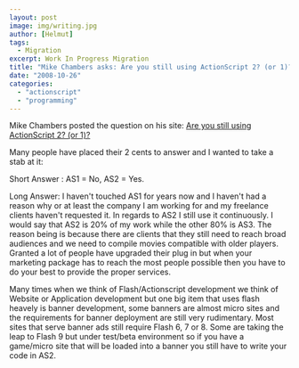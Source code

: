 ```yaml
---
layout: post
image: img/writing.jpg
author: [Helmut]
tags:
  - Migration
excerpt: Work In Progress Migration
title: "Mike Chambers asks: Are you still using ActionScript 2? (or 1)?"
date: "2008-10-26"
categories: 
  - "actionscript"
  - "programming"
---
```


Mike Chambers posted the question on his site: [Are you still using ActionScript 2? (or 1)?](http://www.mikechambers.com/blog/2008/10/24/are-you-still-using-actionscript-2-or-1/)

Many people have placed their 2 cents to answer and I wanted to take a stab at it:

Short Answer : AS1 = No, AS2 = Yes.

Long Answer: I haven't touched AS1 for years now and I haven't had a reason why or at least the company I am working for and my freelance clients haven't requested it. In regards to AS2 I still use it continuously. I would say that AS2 is 20% of my work while the other 80% is AS3. The reason being is because there are clients that they still need to reach broad audiences and we need to compile movies compatible with older players. Granted a lot of people have upgraded their plug in but when your marketing package has to reach the most people possible then you have to do your best to provide the proper services.

Many times when we think of Flash/Actionscript development we think of Website or Application development but one big item that uses flash heavely is banner development, some banners are almost micro sites and the requirements for banner deployment are still very rudimentary. Most sites that serve banner ads still require Flash 6, 7 or 8. Some are taking the leap to Flash 9 but under test/beta environment so if you have a game/micro site that will be loaded into a banner you still have to write your code in AS2.
